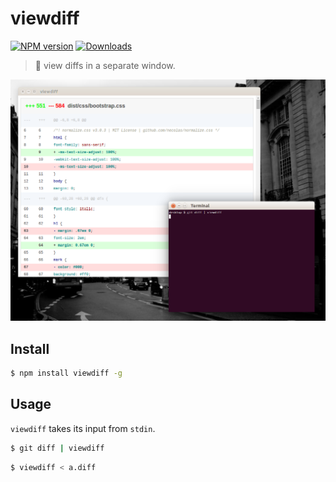 # viewdiff
[![NPM version][npm-image]][npm-url]
[![Downloads][downloads-image]][downloads-url]

> :ledger: view diffs in a separate window.

![screenshot](./screenshot.png)

## Install

```bash
$ npm install viewdiff -g
```

## Usage

`viewdiff` takes its input from `stdin`.

```bash
$ git diff | viewdiff
```

```bash
$ viewdiff < a.diff
```

[npm-image]: https://img.shields.io/npm/v/viewdiff.svg?style=flat-square
[npm-url]: https://npmjs.org/package/viewdiff
[downloads-image]: http://img.shields.io/npm/dm/viewdiff.svg?style=flat-square
[downloads-url]: https://npmjs.org/package/viewdiff
